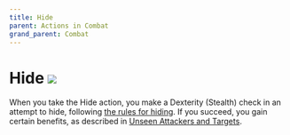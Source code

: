 ```yaml
---
title: Hide
parent: Actions in Combat
grand_parent: Combat
---
```


# Hide <img src="https://img.icons8.com/ios/14/FFFFFF/action-filled.png">
When you take the Hide action, you make a Dexterity (Stealth) check in an attempt to hide, following [the rules for hiding](http://stormchaserroleplaying.com/stormchaserRPG/UsingAbilityScores/UsingEachAbility/Dexterity/#hiding). If you succeed, you gain certain benefits, as described in [Unseen Attackers and Targets](http://stormchaserroleplaying.com/stormchaserRPG/Combat/MakinganAttack/UnseenAttackersandTargets/).
